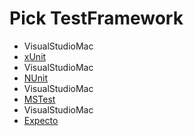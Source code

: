 # Pick TestFramework

 * VisualStudioMac
 * [xUnit](result_Win_VisualStudioMac_xUnit.md)
 * VisualStudioMac
 * [NUnit](result_Win_VisualStudioMac_NUnit.md)
 * VisualStudioMac
 * [MSTest](result_Win_VisualStudioMac_MSTest.md)
 * VisualStudioMac
 * [Expecto](result_Win_VisualStudioMac_Expecto.md)
